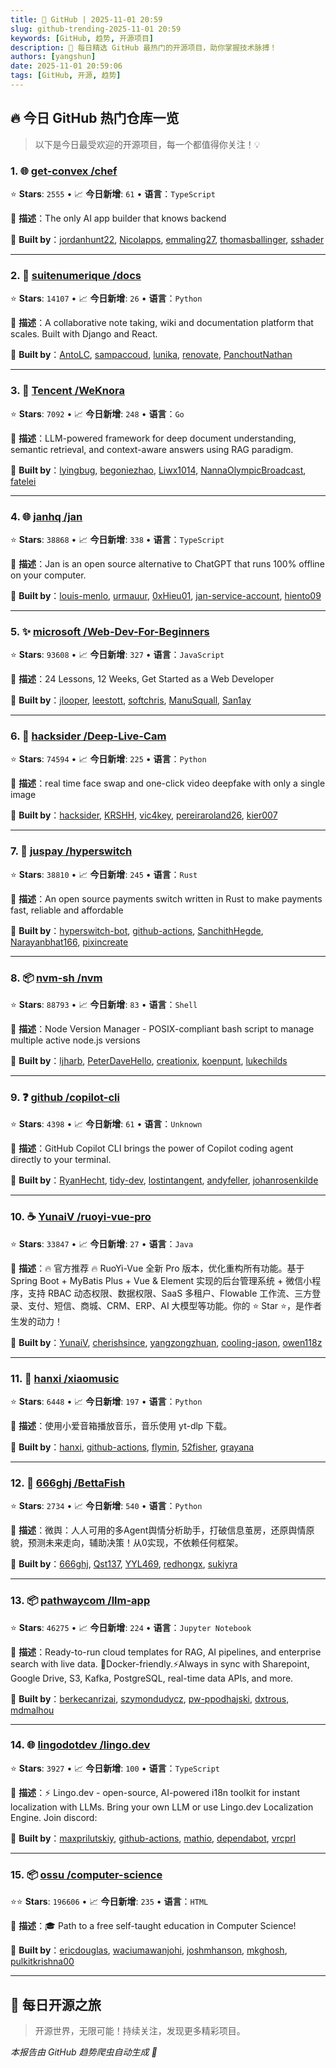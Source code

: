 ```yaml
---
title: 🚀 GitHub | 2025-11-01 20:59
slug: github-trending-2025-11-01 20:59
keywords: [GitHub, 趋势, 开源项目]
description: 🌟 每日精选 GitHub 最热门的开源项目，助你掌握技术脉搏！
authors: [yangshun]
date: 2025-11-01 20:59:06
tags: [GitHub, 开源, 趋势]
---
```


## 🔥 今日 GitHub 热门仓库一览

> 以下是今日最受欢迎的开源项目，每一个都值得你关注！💡

### 1. 🌐 [get-convex /chef](https://github.com/get-convex/chef)

⭐ **Stars**: `2555`   •   📈 **今日新增**: `61`   •   **语言**：`TypeScript`

📝 **描述**：The only AI app builder that knows backend

🤝 **Built by**：[jordanhunt22](https://github.com/jordanhunt22), [Nicolapps](https://github.com/Nicolapps), [emmaling27](https://github.com/emmaling27), [thomasballinger](https://github.com/thomasballinger), [sshader](https://github.com/sshader)

---

### 2. 🐍 [suitenumerique /docs](https://github.com/suitenumerique/docs)

⭐ **Stars**: `14107`   •   📈 **今日新增**: `26`   •   **语言**：`Python`

📝 **描述**：A collaborative note taking, wiki and documentation platform that scales. Built with Django and React.

🤝 **Built by**：[AntoLC](https://github.com/AntoLC), [sampaccoud](https://github.com/sampaccoud), [lunika](https://github.com/lunika), [renovate](https://github.com/renovate), [PanchoutNathan](https://github.com/PanchoutNathan)

---

### 3. 🚦 [Tencent /WeKnora](https://github.com/Tencent/WeKnora)

⭐ **Stars**: `7092`   •   📈 **今日新增**: `248`   •   **语言**：`Go`

📝 **描述**：LLM-powered framework for deep document understanding, semantic retrieval, and context-aware answers using RAG paradigm.

🤝 **Built by**：[lyingbug](https://github.com/lyingbug), [begoniezhao](https://github.com/begoniezhao), [Liwx1014](https://github.com/Liwx1014), [NannaOlympicBroadcast](https://github.com/NannaOlympicBroadcast), [fatelei](https://github.com/fatelei)

---

### 4. 🌐 [janhq /jan](https://github.com/janhq/jan)

⭐ **Stars**: `38868`   •   📈 **今日新增**: `338`   •   **语言**：`TypeScript`

📝 **描述**：Jan is an open source alternative to ChatGPT that runs 100% offline on your computer.

🤝 **Built by**：[louis-menlo](https://github.com/louis-menlo), [urmauur](https://github.com/urmauur), [0xHieu01](https://github.com/0xHieu01), [jan-service-account](https://github.com/jan-service-account), [hiento09](https://github.com/hiento09)

---

### 5. ✨ [microsoft /Web-Dev-For-Beginners](https://github.com/microsoft/Web-Dev-For-Beginners)

⭐ **Stars**: `93608`   •   📈 **今日新增**: `327`   •   **语言**：`JavaScript`

📝 **描述**：24 Lessons, 12 Weeks, Get Started as a Web Developer

🤝 **Built by**：[jlooper](https://github.com/jlooper), [leestott](https://github.com/leestott), [softchris](https://github.com/softchris), [ManuSquall](https://github.com/ManuSquall), [San1ay](https://github.com/San1ay)

---

### 6. 🐍 [hacksider /Deep-Live-Cam](https://github.com/hacksider/Deep-Live-Cam)

⭐ **Stars**: `74594`   •   📈 **今日新增**: `225`   •   **语言**：`Python`

📝 **描述**：real time face swap and one-click video deepfake with only a single image

🤝 **Built by**：[hacksider](https://github.com/hacksider), [KRSHH](https://github.com/KRSHH), [vic4key](https://github.com/vic4key), [pereiraroland26](https://github.com/pereiraroland26), [kier007](https://github.com/kier007)

---

### 7. 🦀 [juspay /hyperswitch](https://github.com/juspay/hyperswitch)

⭐ **Stars**: `38810`   •   📈 **今日新增**: `245`   •   **语言**：`Rust`

📝 **描述**：An open source payments switch written in Rust to make payments fast, reliable and affordable

🤝 **Built by**：[hyperswitch-bot](https://github.com/hyperswitch-bot), [github-actions](https://github.com/github-actions), [SanchithHegde](https://github.com/SanchithHegde), [Narayanbhat166](https://github.com/Narayanbhat166), [pixincreate](https://github.com/pixincreate)

---

### 8. 📦 [nvm-sh /nvm](https://github.com/nvm-sh/nvm)

⭐ **Stars**: `88793`   •   📈 **今日新增**: `83`   •   **语言**：`Shell`

📝 **描述**：Node Version Manager - POSIX-compliant bash script to manage multiple active node.js versions

🤝 **Built by**：[ljharb](https://github.com/ljharb), [PeterDaveHello](https://github.com/PeterDaveHello), [creationix](https://github.com/creationix), [koenpunt](https://github.com/koenpunt), [lukechilds](https://github.com/lukechilds)

---

### 9. ❓ [github /copilot-cli](https://github.com/github/copilot-cli)

⭐ **Stars**: `4398`   •   📈 **今日新增**: `61`   •   **语言**：`Unknown`

📝 **描述**：GitHub Copilot CLI brings the power of Copilot coding agent directly to your terminal.

🤝 **Built by**：[RyanHecht](https://github.com/RyanHecht), [tidy-dev](https://github.com/tidy-dev), [lostintangent](https://github.com/lostintangent), [andyfeller](https://github.com/andyfeller), [johanrosenkilde](https://github.com/johanrosenkilde)

---

### 10. ☕ [YunaiV /ruoyi-vue-pro](https://github.com/YunaiV/ruoyi-vue-pro)

⭐ **Stars**: `33847`   •   📈 **今日新增**: `27`   •   **语言**：`Java`

📝 **描述**：🔥 官方推荐 🔥 RuoYi-Vue 全新 Pro 版本，优化重构所有功能。基于 Spring Boot + MyBatis Plus + Vue & Element 实现的后台管理系统 + 微信小程序，支持 RBAC 动态权限、数据权限、SaaS 多租户、Flowable 工作流、三方登录、支付、短信、商城、CRM、ERP、AI 大模型等功能。你的 ⭐️ Star ⭐️，是作者生发的动力！

🤝 **Built by**：[YunaiV](https://github.com/YunaiV), [cherishsince](https://github.com/cherishsince), [yangzongzhuan](https://github.com/yangzongzhuan), [cooling-jason](https://github.com/cooling-jason), [owen118z](https://github.com/owen118z)

---

### 11. 🐍 [hanxi /xiaomusic](https://github.com/hanxi/xiaomusic)

⭐ **Stars**: `6448`   •   📈 **今日新增**: `197`   •   **语言**：`Python`

📝 **描述**：使用小爱音箱播放音乐，音乐使用 yt-dlp 下载。

🤝 **Built by**：[hanxi](https://github.com/hanxi), [github-actions](https://github.com/github-actions), [flymin](https://github.com/flymin), [52fisher](https://github.com/52fisher), [grayana](https://github.com/grayana)

---

### 12. 🐍 [666ghj /BettaFish](https://github.com/666ghj/BettaFish)

⭐ **Stars**: `2734`   •   📈 **今日新增**: `540`   •   **语言**：`Python`

📝 **描述**：微舆：人人可用的多Agent舆情分析助手，打破信息茧房，还原舆情原貌，预测未来走向，辅助决策！从0实现，不依赖任何框架。

🤝 **Built by**：[666ghj](https://github.com/666ghj), [Qst137](https://github.com/Qst137), [YYL469](https://github.com/YYL469), [redhongx](https://github.com/redhongx), [sukiyra](https://github.com/sukiyra)

---

### 13. 📦 [pathwaycom /llm-app](https://github.com/pathwaycom/llm-app)

⭐ **Stars**: `46275`   •   📈 **今日新增**: `224`   •   **语言**：`Jupyter Notebook`

📝 **描述**：Ready-to-run cloud templates for RAG, AI pipelines, and enterprise search with live data. 🐳Docker-friendly.⚡Always in sync with Sharepoint, Google Drive, S3, Kafka, PostgreSQL, real-time data APIs, and more.

🤝 **Built by**：[berkecanrizai](https://github.com/berkecanrizai), [szymondudycz](https://github.com/szymondudycz), [pw-ppodhajski](https://github.com/pw-ppodhajski), [dxtrous](https://github.com/dxtrous), [mdmalhou](https://github.com/mdmalhou)

---

### 14. 🌐 [lingodotdev /lingo.dev](https://github.com/lingodotdev/lingo.dev)

⭐ **Stars**: `3927`   •   📈 **今日新增**: `100`   •   **语言**：`TypeScript`

📝 **描述**：⚡ Lingo.dev - open-source, AI-powered i18n toolkit for instant localization with LLMs. Bring your own LLM or use Lingo.dev Localization Engine. Join discord:

🤝 **Built by**：[maxprilutskiy](https://github.com/maxprilutskiy), [github-actions](https://github.com/github-actions), [mathio](https://github.com/mathio), [dependabot](https://github.com/dependabot), [vrcprl](https://github.com/vrcprl)

---

### 15. 📦 [ossu /computer-science](https://github.com/ossu/computer-science)

⭐⭐ **Stars**: `196606`   •   📈 **今日新增**: `235`   •   **语言**：`HTML`

📝 **描述**：🎓 Path to a free self-taught education in Computer Science!

🤝 **Built by**：[ericdouglas](https://github.com/ericdouglas), [waciumawanjohi](https://github.com/waciumawanjohi), [joshmhanson](https://github.com/joshmhanson), [mkghosh](https://github.com/mkghosh), [pulkitkrishna00](https://github.com/pulkitkrishna00)

---

## 🌈 每日开源之旅

> 开源世界，无限可能！持续关注，发现更多精彩项目。

*本报告由 GitHub 趋势爬虫自动生成 🤖*
